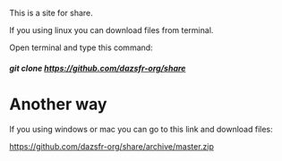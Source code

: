 This is a site for share.

If you using linux you can download files from terminal.

Open terminal and type this command:

##### git clone https://github.com/dazsfr-org/share

# Another way

If you using windows or mac you can go to this link and download files:

https://github.com/dazsfr-org/share/archive/master.zip
